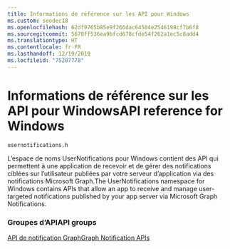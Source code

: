 ```yaml
---
title: Informations de référence sur les API pour Windows
ms.custom: seodec18
ms.openlocfilehash: 62df9765b85e9f266dac64504e2546198cf7b6f8
ms.sourcegitcommit: 5670ff536ea9bfcd678cfde54f262a1ec5c8add4
ms.translationtype: HT
ms.contentlocale: fr-FR
ms.lasthandoff: 12/19/2019
ms.locfileid: "75207778"
---
```

# <a name="api-reference-for-windows"></a><span data-ttu-id="a58b6-102">Informations de référence sur les API pour Windows</span><span class="sxs-lookup"><span data-stu-id="a58b6-102">API reference for Windows</span></span>
```
usernotifications.h
```
<span data-ttu-id="a58b6-103">L’espace de noms UserNotifications pour Windows contient des API qui permettent à une application de recevoir et de gérer des notifications ciblées sur l’utilisateur publiées par votre serveur d’application via des notifications Microsoft Graph.</span><span class="sxs-lookup"><span data-stu-id="a58b6-103">The UserNotifications namespace for Windows contains APIs that allow an app to receive and manage user-targeted notifications published by your app server via Microsoft Graph Notifications.</span></span> 

### <a name="api-groups"></a><span data-ttu-id="a58b6-104">Groupes d’API</span><span class="sxs-lookup"><span data-stu-id="a58b6-104">API groups</span></span>

[<span data-ttu-id="a58b6-105">API de notification Graph</span><span class="sxs-lookup"><span data-stu-id="a58b6-105">Graph Notification APIs</span></span>](usernotifications/index.md)

